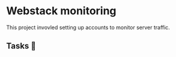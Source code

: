 # Webstack monitoring

This project invovled setting up accounts to monitor server traffic.

## Tasks :page_with_curl:
